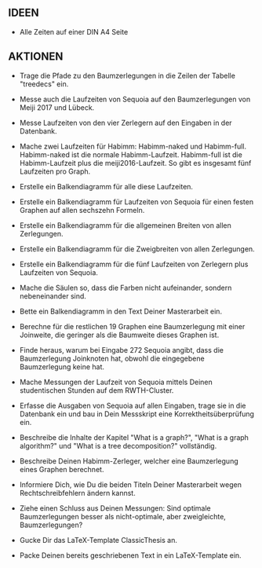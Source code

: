 
IDEEN
----------------------------------------
* Alle Zeiten auf einer DIN A4 Seite


AKTIONEN
----------------------------------------
* Trage die Pfade zu den Baumzerlegungen in die Zeilen der Tabelle "treedecs" ein.

* Messe auch die Laufzeiten von Sequoia auf den Baumzerlegungen von Meiji 2017 und Lübeck.

* Messe Laufzeiten von den vier Zerlegern auf den Eingaben in der Datenbank.

* Mache zwei Laufzeiten für Habimm: Habimm-naked und Habimm-full. Habimm-naked ist die normale Habimm-Laufzeit. Habimm-full ist die Habimm-Laufzeit plus die meiji2016-Laufzeit. So gibt es insgesamt fünf Laufzeiten pro Graph.

* Erstelle ein Balkendiagramm für alle diese Laufzeiten.

* Erstelle ein Balkendiagramm für Laufzeiten von Sequoia für einen festen Graphen auf allen sechszehn Formeln.

* Erstelle ein Balkendiagramm für die allgemeinen Breiten von allen Zerlegungen.

* Erstelle ein Balkendiagramm für die Zweigbreiten von allen Zerlegungen.

* Erstelle ein Balkendiagramm für die fünf Laufzeiten von Zerlegern plus Laufzeiten von Sequoia.

* Mache die Säulen so, dass die Farben nicht aufeinander, sondern nebeneinander sind.

* Bette ein Balkendiagramm in den Text Deiner Masterarbeit ein.

* Berechne für die restlichen 19 Graphen eine Baumzerlegung mit einer Joinweite, die geringer als die Baumweite dieses Graphen ist.

* Finde heraus, warum bei Eingabe 272 Sequoia angibt, dass die Baumzerlegung Joinknoten hat, obwohl die eingegebene Baumzerlegung keine hat.

* Mache Messungen der Laufzeit von Sequoia mittels Deinen studentischen Stunden auf dem RWTH-Cluster.

* Erfasse die Ausgaben von Sequoia auf allen Eingaben, trage sie in die Datenbank ein und bau in Dein Messskript eine Korrektheitsüberprüfung ein.

* Beschreibe die Inhalte der Kapitel "What is a graph?", "What is a graph algorithm?" und "What is a tree decomposition?" vollständig.

* Beschreibe Deinen Habimm-Zerleger, welcher eine Baumzerlegung eines Graphen berechnet.

* Informiere Dich, wie Du die beiden Titeln Deiner Masterarbeit wegen Rechtschreibfehlern ändern kannst.

* Ziehe einen Schluss aus Deinen Messungen: Sind optimale Baumzerlegungen besser als nicht-optimale, aber zweigleichte, Baumzerlegungen?

* Gucke Dir das LaTeX-Template ClassicThesis an.

* Packe Deinen bereits geschriebenen Text in ein LaTeX-Template ein.
